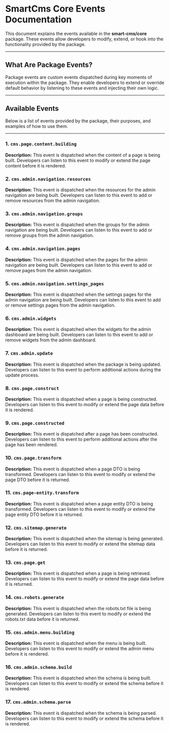 # SmartCms Core Events Documentation

This document explains the events available in the **smart-cms/core** package. These events allow developers to modify, extend, or hook into the functionality provided by the package.

---

## What Are Package Events?

Package events are custom events dispatched during key moments of execution within the package. They enable developers to extend or override default behavior by listening to these events and injecting their own logic.

---

## Available Events

Below is a list of events provided by the package, their purposes, and examples of how to use them.

---

### 1. `cms.page.content.building`

**Description:**
This event is dispatched when the content of a page is being built. Developers can listen to this event to modify or extend the page content before it is rendered.

### 2. `cms.admin.navigation.resources`

**Description:**
This event is dispatched when the resources for the admin navigation are being built. Developers can listen to this event to add or remove resources from the admin navigation.

### 3. `cms.admin.navigation.groups`

**Description:**
This event is dispatched when the groups for the admin navigation are being built. Developers can listen to this event to add or remove groups from the admin navigation.

### 4. `cms.admin.navigation.pages`

**Description:**
This event is dispatched when the pages for the admin navigation are being built. Developers can listen to this event to add or remove pages from the admin navigation.

### 5. `cms.admin.navigation.settings_pages`

**Description:**
This event is dispatched when the settings pages for the admin navigation are being built. Developers can listen to this event to add or remove settings pages from the admin navigation.

### 6. `cms.admin.widgets`

**Description:**
This event is dispatched when the widgets for the admin dashboard are being built. Developers can listen to this event to add or remove widgets from the admin dashboard.

### 7. `cms.admin.update`

**Description:**
This event is dispatched when the package is being updated. Developers can listen to this event to perform additional actions during the update process.

### 8. `cms.page.construct`

**Description:**
This event is dispatched when a page is being constructed. Developers can listen to this event to modify or extend the page data before it is rendered.

### 9. `cms.page.constructed`

**Description:**
This event is dispatched after a page has been constructed. Developers can listen to this event to perform additional actions after the page has been rendered.

### 10. `cms.page.transform`

**Description:**
This event is dispatched when a page DTO is being transformed. Developers can listen to this event to modify or extend the page DTO before it is returned.

### 11. `cms.page-entity.transform`

**Description:**
This event is dispatched when a page entity DTO is being transformed. Developers can listen to this event to modify or extend the page entity DTO before it is returned.

### 12. `cms.sitemap.generate`

**Description:**
This event is dispatched when the sitemap is being generated. Developers can listen to this event to modify or extend the sitemap data before it is returned.

### 13. `cms.page.get`

**Description:**
This event is dispatched when a page is being retrieved. Developers can listen to this event to modify or extend the page data before it is returned.

### 14. `cms.robots.generate`

**Description:**
This event is dispatched when the robots.txt file is being generated. Developers can listen to this event to modify or extend the robots.txt data before it is returned.

### 15. `cms.admin.menu.building`

**Description:**
This event is dispatched when the menu is being built. Developers can listen to this event to modify or extend the admin menu before it is rendered.

### 16. `cms.admin.schema.build`

**Description:**
This event is dispatched when the schema is being built. Developers can listen to this event to modify or extend the schema before it is rendered.

### 17. `cms.admin.schema.parse`

**Description:**
This event is dispatched when the schema is being parsed. Developers can listen to this event to modify or extend the schema before it is rendered.
